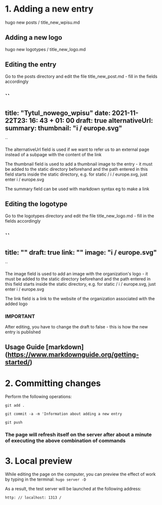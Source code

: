 # 1. Adding a new entry

hugo new posts / title_new_wpisu.md

## Adding a new logo

hugo new logotypes / title_new_logo.md

## Editing the entry

Go to the posts directory and edit the file title_new_post.md - fill in the fields accordingly

``
---
title: "Tytul_nowego_wpisu"
date: 2021-11-22T23: 16: 43 + 01: 00
draft: true
alternativeUrl:
summary:
thumbnail: "i / europe.svg"
---
``

The alternativeUrl field is used if we want to refer us to an external page instead of a subpage with the content of the link

The thumbnail field is used to add a thumbnail image to the entry - it must be added to the static directory beforehand and the path entered in this field starts inside the static directory, e.g. for static / i / europe.svg, just enter i / europe.svg

The summary field can be used with markdown syntax eg to make a link

## Editing the logotype

Go to the logotypes directory and edit the file title_new_logo.md - fill in the fields accordingly

``
---
title: ""
draft: true
link: ""
image: "i / europe.svg"
---

``


The image field is used to add an image with the organization's logo - it must be added to the static directory beforehand and the path entered in this field starts inside the static directory, e.g. for static / i / europe.svg, just enter i / europe.svg

The link field is a link to the website of the organization associated with the added logo

### IMPORTANT

After editing, you have to change the draft to false - this is how the new entry is published

## Usage Guide [markdown] (https://www.markdownguide.org/getting-started/)

# 2. Committing changes

Perform the following operations:

`git add .`

`git commit -a -m 'Information about adding a new entry`

`git push`

### The page will refresh itself on the server after about a minute of executing the above combination of commands

# 3. Local preview

While editing the page on the computer, you can preview the effect of work by typing in the terminal:
`hugo server -D`

As a result, the test server will be launched at the following address:

`http: // localhost: 1313 /`
